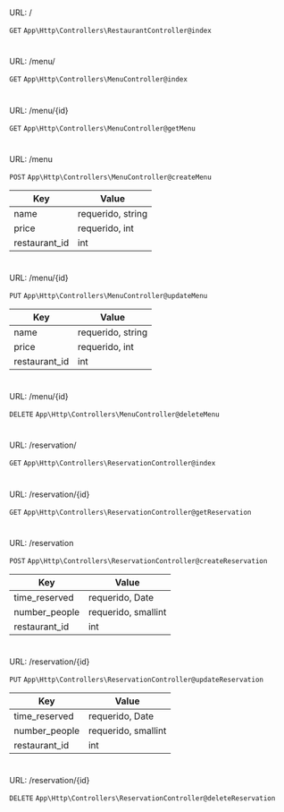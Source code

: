 #
URL: /

`GET`
`App\Http\Controllers\RestaurantController@index`
#
URL: /menu/

`GET`
`App\Http\Controllers\MenuController@index`
#
URL: /menu/{id}

`GET`
`App\Http\Controllers\MenuController@getMenu`
#
URL: /menu

`POST`
`App\Http\Controllers\MenuController@createMenu`

Key | Value
-------- | ---
name | requerido, string
price | requerido, int
restaurant_id | int
#
URL: /menu/{id}

`PUT`
`App\Http\Controllers\MenuController@updateMenu`

Key | Value
-------- | ---
name | requerido, string
price | requerido, int
restaurant_id | int
#
URL: /menu/{id}

`DELETE`
`App\Http\Controllers\MenuController@deleteMenu`
#
URL: /reservation/

`GET`
`App\Http\Controllers\ReservationController@index`
#
URL: /reservation/{id}

`GET`
`App\Http\Controllers\ReservationController@getReservation`
#
URL: /reservation

`POST`
`App\Http\Controllers\ReservationController@createReservation`

Key | Value
-------- | ---
time_reserved | requerido, Date
number_people | requerido, smallint
restaurant_id | int
#
URL: /reservation/{id}

`PUT`
`App\Http\Controllers\ReservationController@updateReservation`

Key | Value
-------- | ---
time_reserved | requerido, Date
number_people | requerido, smallint
restaurant_id | int
#
URL: /reservation/{id}

`DELETE`
`App\Http\Controllers\ReservationController@deleteReservation`
#

